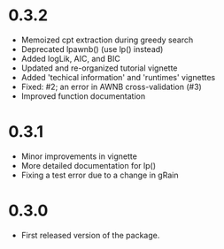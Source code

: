 # 0.3.2
* Memoized cpt extraction during greedy search 
* Deprecated lpawnb() (use lp() instead)
* Added logLik, AIC, and BIC
* Updated and re-organized tutorial vignette 
* Added 'techical information' and 'runtimes' vignettes
* Fixed: #2; an error in AWNB cross-validation  (#3) 
* Improved function documentation

# 0.3.1
* Minor improvements in vignette 
* More detailed documentation for lp()
* Fixing a test error due to a change in gRain

# 0.3.0
* First released version of the package.